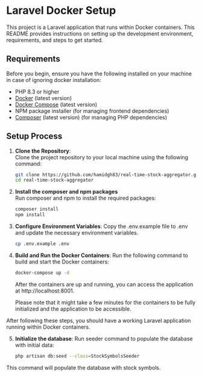 # Laravel Docker Setup

This project is a Laravel application that runs within Docker containers. This README provides instructions on setting up the development environment, requirements, and steps to get started.

## Requirements

Before you begin, ensure you have the following installed on your machine in case of ignoring docker installation:

- PHP 8.3 or higher
- [Docker](https://www.docker.com/get-started) (latest version)
- [Docker Compose](https://docs.docker.com/compose/install/) (latest version)
- NPM package installer (for managing frontend dependencies)
- [Composer](https://getcomposer.org/download/) (latest version) (for managing PHP dependencies)


## Setup Process

1. **Clone the Repository**:  
   Clone the project repository to your local machine using the following command:
   ```bash
   git clone https://github.com/hamidgh83/real-time-stock-aggregator.git
   cd real-time-stock-aggregator
   ```
   
2. **Install the composer and npm packages**  
   Run composer and npm to install the required packages:

   ```bash
   composer install
   npm install
   ```

3. **Configure Environment Variables**:
   Copy the .env.example file to .env and update the necessary environment variables.

   ```bash
   cp .env.example .env
   ```

4. **Build and Run the Docker Containers**:
   Run the following command to build and start the Docker containers:

   ```bash
   docker-compose up -d
   ```
   After the containers are up and running, you can access the application at http://localhost:8001.

   Please note that it might take a few minutes for the containers to be fully initialized and the application to be accessible.

After following these steps, you should have a working Laravel application running within Docker containers.

5. **Initialize the database**:
   Run seeder command to populate the database with initial data:

   ```bash
   php artisan db:seed --class=StockSymbolsSeeder
   ```
This command will populate the database with stock symbols.

